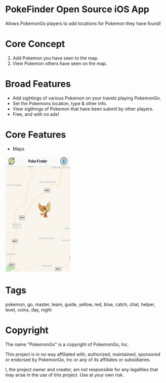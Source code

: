 # PokeFinder Open Source iOS App

Allows PokemonGo players to add locations for Pokemon they have found!


# Core Concept
1. Add Pokemon you have seen to the map.
2. View Pokemon others have seen on the map.


# Broad Features
* Add sightings of various Pokemon on your travels playing PokemonGo.
* Set the Pokemons location, type & other info.
* View sigthings of Pokemon that have been submit by other players.
* Free, and with no ads!


# Core Features
* Maps


<img alt="Screenshot" width="205px" src="readme-assets/1.jpg">


# Tags
pokemon, go, master, team, guide, yellow, red, blue, catch, chat, helper, level, coins, day, night


# Copyright
The name "PokemonGo" is a copyright of PokemonGo, Inc.

This project is in no way affiliated with, authorized, maintained, sponsored or endorsed by PokemonGo, Inc or any of its affiliates or subsidiaries.

I, the project owner and creator, am not responsible for any legalities that may arise in the use of this project. Use at your own risk.
